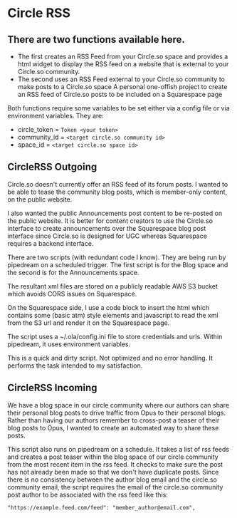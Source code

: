 # Circle RSS

## There are two functions available here. 

* The first creates an RSS Feed from your Circle.so space and provides a html widget to display the RSS feed on a website that is external to your Circle.so community.
* The second uses an RSS Feed external to your Circle.so community to make posts to a Circle.so space
A personal one-offish project to create an RSS feed of Circle.so posts to be included on a Squarespace page

Both functions require some variables to be set either via a config file or via environment variables. They are:

* circle_token = `Token <your token>`
* community_id = `<target circle.so community id>`
* space_id = `<target circle.so space id>`

## CircleRSS Outgoing

Circle.so doesn't currently offer an RSS feed of its forum posts. I wanted to be able to tease the community blog posts, which is member-only content, on the public website.

I also wanted the public Announcements post content to be re-posted on the public website. It is better for content creators to use the Circle.so interface to create announcements over the Squarespace blog post interface since Circle.so is designed for UGC whereas Squarespace requires a backend interface.

There are two scripts (with redundant code I know). They are being run by pipedream on a scheduled trigger.
The first script is for the Blog space and the second is for the Announcements space.

The resultant xml files are stored on a publicly readable AWS S3 bucket which avoids CORS issues on Squarespace.

On the Squarespace side, I use a code block to insert the html which contains some (basic atm) style elements and javascript to read the xml from the S3 url and render it on the Squarespace page.

The script uses a ~/.ola/config.ini file to store credentials and urls. Within pipedream, it uses environment variables.

This is a quick and dirty script. Not optimized and no error handling. It performs the task intended to my satisfaction.

## CircleRSS Incoming

We have a blog space in our circle community where our authors can share their personal blog posts to drive traffic from Opus to their personal blogs. Rather than having our authors remember to cross-post a teaser of their blog posts to Opus, I wanted to create an automated way to share these posts.

This script also runs on pipedream on a schedule. It takes a list of rss feeds and creates a post teaser within the blog space of our circle community from the most recent item in the rss feed. It checks to make sure the post has not already been made so that we don't have duplicate posts. Since there is no consistency between the author blog email and the circle.so community email, the script requires the email of the circle.so community post author to be associated with the rss feed like this:

`"https://example.feed.com/feed": "member_author@email.com",`
